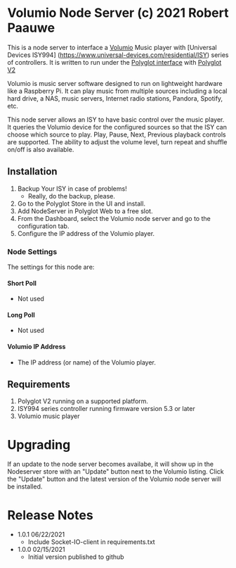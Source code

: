 
# Volumio Node Server (c) 2021 Robert Paauwe

This is a node server to interface a [Volumio](http://www.volumio.org) Music player with
[Universal Devices ISY994] (https://www.universal-devices.com/residential/ISY) series of
controllers. It is written to run under the
[Polyglot interface](http://www.universal-devices.com/developers/polyglot/docs/) with
[Polyglot V2](https://github.com/Einstein42/udi-polyglotv2)

Volumio is music server software designed to run on lightweight hardware like a Raspberry Pi.
It can play music from multiple sources including a local hard drive, a NAS, music servers,
Internet radio stations, Pandora, Spotify, etc.

This node server allows an ISY to have basic control over the music player. It queries the
Volumio device for the configured sources so that the ISY can choose which source to play.
Play, Pause, Next, Previous playback controls are supported. The ability to adjust the volume
level, turn repeat and shuffle on/off is also available.


## Installation

1. Backup Your ISY in case of problems!
   * Really, do the backup, please.
2. Go to the Polyglot Store in the UI and install.
3. Add NodeServer in Polyglot Web to a free slot.
4. From the Dashboard, select the Volumio node server and go to the configuration tab.
5. Configure the IP address of the Volumio player.

### Node Settings
The settings for this node are:

#### Short Poll
   * Not used
#### Long Poll
   * Not used

#### Volumio IP Address
   * The IP address (or name) of the Volumio player.


## Requirements

1. Polyglot V2 running on a supported platform.
2. ISY994 series controller running firmware version 5.3 or later
3. Volumio music player

# Upgrading

If an update to the node server becomes availabe, it will show up in the Nodeserver store with an "Update" button next to 
the Volumio listing.  Click the "Update" button and the latest version of the Volumio node server will be installed.

# Release Notes

- 1.0.1 06/22/2021
   - Include Socket-IO-client in requirements.txt
- 1.0.0 02/15/2021
   - Initial version published to github
